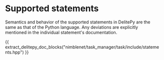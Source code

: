# Supported statements

Semantics and behavior of the supported statements in DelitePy are the same as that of the
Python language. Any deviations are explicitly mentioned in the individual statement's documentation.

{{ extract_delitepy_doc_blocks("nimblenet/task_manager/task/include/statements.hpp") }}
